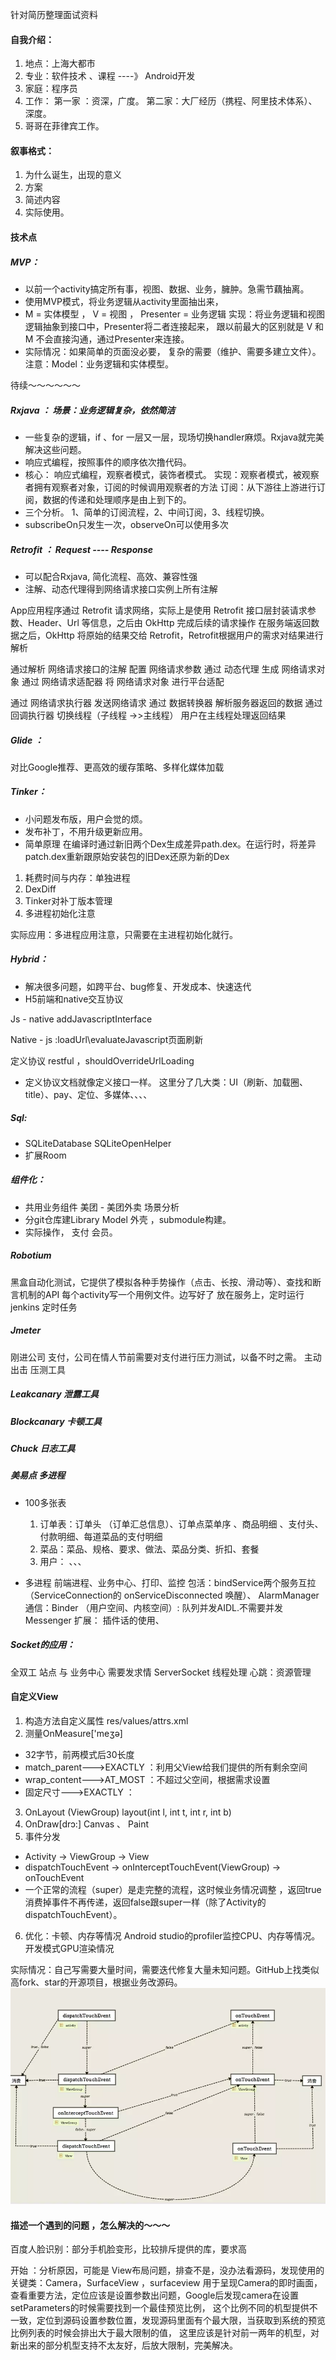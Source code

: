 针对简历整理面试资料

#### 自我介绍：
1. 地点：上海大都市
2. 专业：软件技术 、课程  ----》 Android开发
3. 家庭：程序员
4. 工作： 第一家 ：资深，广度。    第二家：大厂经历（携程、阿里技术体系）、深度。
5. 哥哥在菲律宾工作。


#### 叙事格式：
1. 为什么诞生，出现的意义
2. 方案
3. 简述内容
4. 实际使用。

#### 技术点
##### MVP：
- 以前一个activity搞定所有事，视图、数据、业务，臃肿。急需节藕抽离。
- 使用MVP模式，将业务逻辑从activity里面抽出来，
- M = 实体模型 ， V = 视图 ， Presenter = 业务逻辑
实现：将业务逻辑和视图逻辑抽象到接口中，Presenter将二者连接起来，
跟以前最大的区别就是 V 和 M 不会直接沟通，通过Presenter来连接。
- 实际情况：如果简单的页面没必要， 复杂的需要（维护、需要多建立文件）。
注意：Model：业务逻辑和实体模型。

待续～～～～～～
##### Rxjava ： 场景：业务逻辑复杂，依然简洁
- 一些复杂的逻辑，if 、for 一层又一层，现场切换handler麻烦。Rxjava就完美解决这些问题。
- 响应式编程，按照事件的顺序依次撸代码。
- 核心： 响应式编程，观察者模式，装饰者模式。
实现：观察者模式，被观察者拥有观察者对象，订阅的时候调用观察者的方法
订阅：从下游往上游进行订阅，数据的传递和处理顺序是由上到下的。
- 三个分析。 1、简单的订阅流程，2、中间订阅，3、线程切换。
- subscribeOn只发生一次，observeOn可以使用多次

##### Retrofit ：  Request ---- Response
- 可以配合Rxjava, 简化流程、高效、兼容性强
- 注解、动态代理得到网络请求接口实例上所有注解

App应用程序通过 Retrofit 请求网络，实际上是使用 Retrofit 接口层封装请求参数、Header、Url 等信息，之后由 OkHttp 完成后续的请求操作
在服务端返回数据之后，OkHttp 将原始的结果交给 Retrofit，Retrofit根据用户的需求对结果进行解析

通过解析 网络请求接口的注解 配置 网络请求参数
通过 动态代理 生成 网络请求对象
通过 网络请求适配器 将 网络请求对象 进行平台适配

通过 网络请求执行器 发送网络请求
通过 数据转换器 解析服务器返回的数据
通过 回调执行器 切换线程（子线程 ->>主线程）
用户在主线程处理返回结果

##### Glide ：
对比Google推荐、更高效的缓存策略、多样化媒体加载

##### Tinker：
- 小问题发布版，用户会觉的烦。
- 发布补丁，不用升级更新应用。
- 简单原理 在编译时通过新旧两个Dex生成差异path.dex。在运行时，将差异patch.dex重新跟原始安装包的旧Dex还原为新的Dex

1. 耗费时间与内存：单独进程
2. DexDiff
3. Tinker对补丁版本管理
4. 多进程初始化注意

实际应用：多进程应用注意，只需要在主进程初始化就行。

##### Hybrid：
- 解决很多问题，如跨平台、bug修复、开发成本、快速迭代
- H5前端和native交互协议

Js - native addJavascriptInterface

Native - js :loadUrl\evaluateJavascript页面刷新

定义协议 restful ，shouldOverrideUrlLoading

- 定义协议文档就像定义接口一样。
这里分了几大类：UI（刷新、加载圈、title）、pay、定位、多媒体、、、、


##### Sql:
- SQLiteDatabase  SQLiteOpenHelper  
- 扩展Room


##### 组件化：
- 共用业务组件 美团 - 美团外卖   场景分析
- 分git仓库建Library Model  外壳 ，submodule构建。
- 实际操作，  支付 会员。

##### Robotium 
黑盒自动化测试，它提供了模拟各种手势操作（点击、长按、滑动等）、查找和断言机制的API
每个activity写一个用例文件。边写好了 放在服务上，定时运行 jenkins 定时任务

##### Jmeter
刚进公司 支付，公司在情人节前需要对支付进行压力测试，以备不时之需。 主动出击
压测工具

##### Leakcanary  泄露工具
##### Blockcanary  卡顿工具
##### Chuck  日志工具

##### 美易点 多进程
- 100多张表  
  1. 订单表：订单头 （订单汇总信息）、订单点菜单序 、商品明细 、支付头、付款明细、每道菜品的支付明细 
  2. 菜品：菜品、规格、要求、做法、菜品分类、折扣、套餐
  3. 用户： 、、、

- 多进程
前端进程、业务中心、打印、监控
包活：bindService两个服务互拉（ServiceConnection的 onServiceDisconnected 唤醒）、
AlarmManager
通信：Binder （用户空间、内核空间）:   队列并发AIDL.不需要并发Messenger
扩展：
插件话的使用、

##### Socket的应用：
全双工 站点 与 业务中心 需要发求情
ServerSocket
线程处理
心跳：资源管理


#### 自定义View
1. 构造方法自定义属性
   res/values/attrs.xml
2. 测量OnMeasure['meʒə]
  - 32字节，前两模式后30长度
  - match_parent--->EXACTLY ：利用父View给我们提供的所有剩余空间 
  - wrap_content--->AT_MOST ：不超过父空间，根据需求设置
  - 固定尺寸--->EXACTLY ： 
  
3. OnLayout (ViewGroup)
   layout(int l, int t, int r, int b) 
4. OnDraw[drɔ:] 
  Canvas 、 Paint
5. 事件分发
  - Activity -> ViewGroup -> View
  - dispatchTouchEvent -> onInterceptTouchEvent(ViewGroup) -> onTouchEvent
  - 一个正常的流程（super）是走完整的流程，这时候业务情况调整 ，返回true消费掉事件不再传递，返回false跟super一样（除了Activity的dispatchTouchEvent）。

6. 优化：卡顿、内存等情况
   Android studio的profiler监控CPU、内存等情况。开发模式GPU渲染情况

实际情况：自己写需要大量时间，需要迭代修复大量未知问题。GitHub上找类似高fork、star的开源项目，根据业务改源码。  
![hahah](./image/android/事件分发.png)
#### 描述一个遇到的问题 ，怎么解决的～～～
百度人脸识别：部分手机脸变形，比较排斥提供的库，要求高

开始 ：分析原因，可能是 View布局问题，排查不是，没办法看源码，发现使用的关键类：Camera，SurfaceView ，surfaceview 用于呈现Camera的即时画面，查看重要方法，定位应该是设置参数出问题，Google后发现camera在设置setParameters的时候需要找到一个最佳预览比例， 这个比例不同的机型提供不一致，定位到源码设置参数位置，发现源码里面有个最大限，当获取到系统的预览比例列表的时候会排出大于最大限制的值，  这里应该是针对前一两年的机型，对新出来的部分机型支持不太友好，后放大限制，完美解决。

